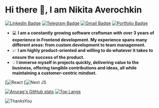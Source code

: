 <h1>Hi there 👋, I am Nikita Averochkin</h1>

[![Linkedin Badge](https://img.shields.io/badge/-NikitaAverochkin-0E76A8?style=flat-square&logo=Linkedin&logoColor=white&link=https://www.linkedin.com/in/nikita-averochkin/)](https://www.linkedin.com/in/nikita-averochkin/)
[![Telegram Badge](https://img.shields.io/badge/-NikitaNWB-229ED9?style=flat-square&logo=Telegram&logoColor=white&link=https://t.me/NikitaNWB)](https://t.me/NikitaNWB)
[![Gmail Badge](https://img.shields.io/badge/-naverockin@gmail.com-c14438?style=flat-square&logo=Gmail&logoColor=white&link=mailto:naverockin@gmail.com)](mailto:naverockin@gmail.com)
[![Portfolio Badge](https://img.shields.io/badge/-naportfolio.space-111?style=flat-square&fontColor=ffd700&link=https://naportfolio.space)](https://naportfolio.space)

- 💻 **I am a constantly growing software craftsman with over 3 years of experience in Frontend development. My experience spans many different areas: from custom development to team management.**
- 📈 **I am highly product-oriented and willing to do whatever it takes to ensure the success of the product.**
- 💡 **I immerse myself in projects quickly, delivering value to the business, offering tangible contributions and ideas, all while maintaining a customer-centric mindset.**

[![React](https://img.shields.io/badge/react-%2320232a.svg?style=for-the-badge&logo=react&logoColor=%2361DAFB)
[![Next JS](https://img.shields.io/badge/Next-black?style=for-the-badge&logo=next.js&logoColor=white)

[![Anurag's GitHub stats](https://github-readme-stats.vercel.app/api?username=aver77)](https://github.com/anuraghazra/github-readme-stats)
[![Top Langs](https://github-readme-stats.vercel.app/api/top-langs/?username=aver77)](https://github.com/anuraghazra/github-readme-stats)

![ThanksYou](https://img.shields.io/badge/🙏Thank_You_For_Spending_a_Moment_On_My_Profile,_Happy_Coding,_All_The_Very_Best-dodgerred.svg?style=for-the-badge)